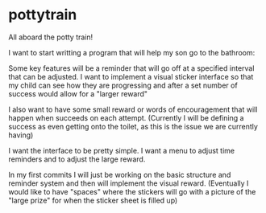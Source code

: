 # pottytrain
All aboard the potty train!

I want to start writting a program that will help my son go to the bathroom:

Some key features will be a reminder that will go off at a specified interval that can be adjusted.
I want to implement a visual sticker interface so that my child can see how they are progressing and after a set number of success would allow for a "larger reward"

I also want to have some small reward or words of encouragement that will happen when succeeds on each attempt.
(Currently I will be defining a success as even getting onto the toilet, as this is the issue we are currently having)


I want the interface to be pretty simple. I want a menu to adjust time reminders and to adjust the large reward.

In my first commits I will just be working on the basic structure and reminder system and then will implement the visual reward. (Eventually I would  like to have "spaces" where the stickers will go with a picture of the "large prize" for when the sticker sheet is filled up)
